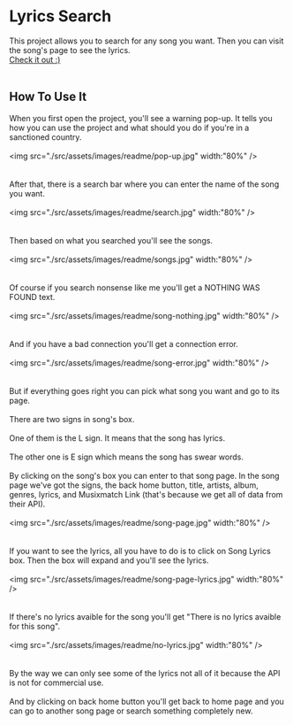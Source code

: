 # Lyrics Search

This project allows you to search for any song you want. Then you can visit the song's page to see the lyrics.
<br />
<a href="https://songs-search.vercel.app/">Check it out :)<a/>
<br />
<br />

## How To Use It

When you first open the project, you'll see a warning pop-up. It tells you how you can use the project and what should you do if you're in a sanctioned country. 
<br />
<br />
<img src="./src/assets/images/readme/pop-up.jpg" width:"80%" />
<br />
<br />
<br />
After that, there is a search bar where you can enter the name of the song you want. 
<br />
<br />
<img src="./src/assets/images/readme/search.jpg" width:"80%" />
<br />
<br />
<br />
Then based on what you searched you'll see the songs. 
<br />
<br />
<img src="./src/assets/images/readme/songs.jpg" width:"80%" />
<br />
<br />
<br />
Of course if you search nonsense like me you'll get a NOTHING WAS FOUND text. 
<br />
<br />
<img src="./src/assets/images/readme/song-nothing.jpg" width:"80%" />
<br />
<br />
<br />
And if you have a bad connection you'll get a connection error. 
<br />
<br />
<img src="./src/assets/images/readme/song-error.jpg" width:"80%" />
<br />
<br />
<br />
But if everything goes right you can pick what song you want and go to its page. 
<br />
<br />
There are two signs in song's box. 
<br />
<br />
One of them is the L sign. It means that the song has lyrics. 
<br />
<br />
The other one is E sign which means the song has swear words. 
<br />
<br />
By clicking on the song's box you can enter to that song page. In the song page we've got the signs, the back home button, title, artists, album, genres, lyrics, and Musixmatch Link (that's because we get all of data from their API). 
<br />
<br />
<img src="./src/assets/images/readme/song-page.jpg" width:"80%" />
<br />
<br />
<br />
If you want to see the lyrics, all you have to do is to click on Song Lyrics box. Then the box will expand and you'll see the lyrics. 
<br />
<br />
<img src="./src/assets/images/readme/song-page-lyrics.jpg" width:"80%" />
<br />
<br />
<br />
If there's no lyrics avaible for the song you'll get "There is no lyrics avaible for this song". 
<br />
<br />
<img src="./src/assets/images/readme/no-lyrics.jpg" width:"80%" />
<br />
<br />
<br />
By the way we can only see some of the lyrics not all of it because the API is not for commercial use. 
<br />
<br />
And by clicking on back home button you'll get back to home page and you can go to another song page or search something completely new.
